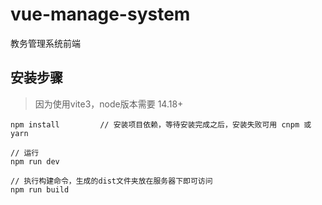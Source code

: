 # vue-manage-system
教务管理系统前端

## 安装步骤
> 因为使用vite3，node版本需要 14.18+

```
npm install         // 安装项目依赖，等待安装完成之后，安装失败可用 cnpm 或 yarn

// 运行
npm run dev

// 执行构建命令，生成的dist文件夹放在服务器下即可访问
npm run build
```
